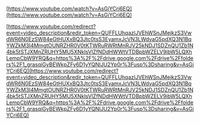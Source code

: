 [https://www.youtube.com/watch?v=AsGiYCri6EQ](https://www.youtube.com/watch?v=AsGiYCri6EQ)

[https://www.youtube.com/redirect?event=video_description&redir_token=QUFFLUhqazlJVEhWSnJMejkzS3VwdWR6N0EzSW84eGtHUXxBQ3Jtc0tsS3EyamxJcVN3LWdvaG5pdXQ3N1BqYWZkM3I4MmgtOUNRZHR0V0tKTWRuRWRtMnRJV25kNDJ1SDZnQU1Zb1N4bk5tSTJXMnZRUHY5MU5XNklsVlZfNDdHWWtVTDBpbWZELV9ibW5LQXhLempCbW9YRQ&q=https%3A%2F%2Fdrive.google.com%2Fdrive%2Ffolders%2F1_grasqiGyBEWkpZFy6D1yYQNlJU2Yp0r%3Fusp%3Dsharing&v=AsGiYCri6EQ](https://www.youtube.com/redirect?event=video_description&redir_token=QUFFLUhqazlJVEhWSnJMejkzS3VwdWR6N0EzSW84eGtHUXxBQ3Jtc0tsS3EyamxJcVN3LWdvaG5pdXQ3N1BqYWZkM3I4MmgtOUNRZHR0V0tKTWRuRWRtMnRJV25kNDJ1SDZnQU1Zb1N4bk5tSTJXMnZRUHY5MU5XNklsVlZfNDdHWWtVTDBpbWZELV9ibW5LQXhLempCbW9YRQ&q=https%3A%2F%2Fdrive.google.com%2Fdrive%2Ffolders%2F1_grasqiGyBEWkpZFy6D1yYQNlJU2Yp0r%3Fusp%3Dsharing&v=AsGiYCri6EQ)